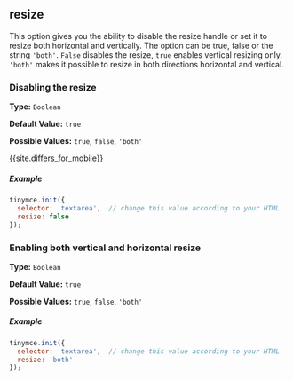 ## resize

This option gives you the ability to disable the resize handle or set it to resize both horizontal and vertically. The option can be true, false or the string `'both'`. `False` disables the resize, `true` enables vertical resizing only, `'both'` makes it possible to resize in both directions horizontal and vertical.

### Disabling the resize

**Type:** `Boolean`

**Default Value:** `true`

**Possible Values:** `true`, `false`, `'both'`

{{site.differs_for_mobile}}

##### Example

```js
tinymce.init({
  selector: 'textarea',  // change this value according to your HTML
  resize: false
});
```

### Enabling both vertical and horizontal resize

**Type:** `Boolean`

**Default Value:** `true`

**Possible Values:** `true`, `false`, `'both'`

##### Example

```js
tinymce.init({
  selector: 'textarea',  // change this value according to your HTML
  resize: 'both'
});
```
